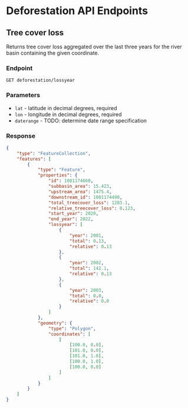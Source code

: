 # Deforestation API Endpoints

## Tree cover loss
Returns tree cover loss aggregated over the last three years for the river basin containing the given coordinate.

### Endpoint
```
GET deforestation/lossyear
```

### Parameters
* `lat` - latitude in decimal degrees, required
* `lon` - longitude in decimal degrees, required
* `daterange` - TODO: determine date range specification

### Response
```json
{
    "type": "FeatureCollection",
    "features": [
        {
            "type": "Feature",
            "properties": {
                "id": 1081174660,
                "subbasin_area": 15.423,
                "upstream_area": 1475.4,
                "downstream_id": 1081174490,
                "total_treecover_loss": 1203.1,
                "relative_treecover_loss": 0.123,
                "start_year": 2020,
                "end_year": 2022,
                "lossyear": [
                    {
                        "year": 2001,
                        "total": 0.13,
                        "relative": 0.13
                    },
                    {
                        "year": 2002,
                        "total": 142.1,
                        "relative": 0.13
                    },
                    {
                        "year": 2003,
                        "total": 0.0,
                        "relative": 0.0
                    }
                ]
            },
            "geometry": {
                "type": "Polygon",
                "coordinates": [
                    [
                        [100.0, 0.0],
                        [101.0, 0.0],
                        [101.0, 1.0],
                        [100.0, 1.0],
                        [100.0, 0.0]
                    ]
                ]
            }
        }
    ]
}
```